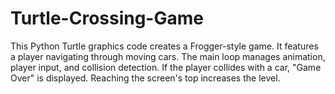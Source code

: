 # Turtle-Crossing-Game
This Python Turtle graphics code creates a Frogger-style game. It features a player navigating through moving cars. The main loop manages animation, player input, and collision detection. If the player collides with a car, "Game Over" is displayed. Reaching the screen's top increases the level.
